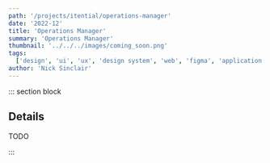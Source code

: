 ```yaml
---
path: '/projects/itential/operations-manager'
date: '2022-12'
title: 'Operations Manager'
summary: 'Operations Manager'
thumbnail: '../../../images/coming_soon.png'
tags:
  ['design', 'ui', 'ux', 'design system', 'web', 'figma', 'application', '2022']
author: 'Nick Sinclair'
---
```


::: section block

## Details

TODO

:::
